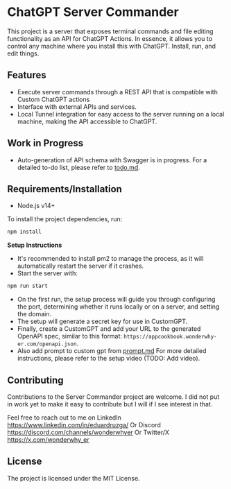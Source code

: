 # ChatGPT Server Commander

This project is a server that exposes terminal commands and file editing functionality as an API for ChatGPT Actions. In essence, it allows you to control any machine where you install this with ChatGPT. Install, run, and edit things.

## Features

- Execute server commands through a REST API that is compatible with Custom ChatGPT actions
- Interface with external APIs and services.
- Local Tunnel integration for easy access to the server running on a local machine, making the API accessible to ChatGPT.

## Work in Progress

- Auto-generation of API schema with Swagger is in progress. For a detailed to-do list, please refer to [todo.md](./todo.md).

## Requirements/Installation

- Node.js v14+

To install the project dependencies, run:

```bash
npm install
```

**Setup Instructions**

- It's recommended to install pm2 to manage the process, as it will automatically restart the server if it crashes.
- Start the server with:

```bash
npm run start
```
- On the first run, the setup process will guide you through configuring the port, determining whether it runs locally or on a server, and setting the domain.
- The setup will generate a secret key for use in CustomGPT.
- Finally, create a CustomGPT and add your URL to the generated OpenAPI spec, similar to this format: `https://appcookbook.wonderwhy-er.com/openapi.json`.
- Also add prompt to custom gpt from [prompt.md](./prompt.md)
For more detailed instructions, please refer to the setup video (TODO: Add video).

## Contributing

Contributions to the Server Commander project are welcome.
I did not put in work yet to make it easy to contribute but I will if I see interest in that.

Feel free to reach out to me on LinkedIn https://www.linkedin.com/in/eduardruzga/
Or Discord https://discord.com/channels/wonderwhyer
Or Twitter/X https://x.com/wonderwhy_er

## License

The project is licensed under the MIT License.
